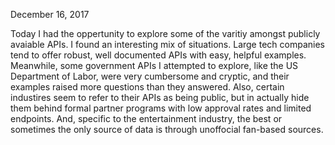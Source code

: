 December 16, 2017

Today I had the oppertunity to explore some of the varitiy amongst publicly avaiable APIs. I found an interesting mix of situations. Large tech companies tend to offer robust, well documented APIs with easy, helpful examples. Meanwhile, some government APIs I attempted to explore, like the US Department of Labor, were very cumbersome and cryptic, and their examples raised more questions than they answered. Also, certain industires seem to refer to their APIs as being public, but in actually hide them behind formal partner programs with low approval rates and limited endpoints. And, specific to the entertainment industry, the best or sometimes the only source of data is through unoffocial fan-based sources.